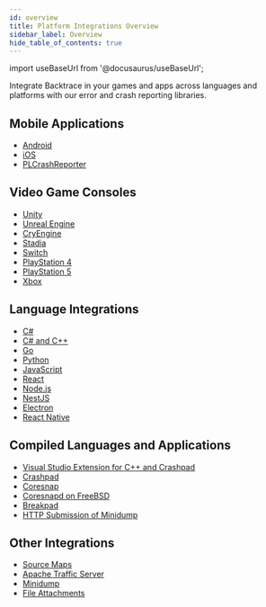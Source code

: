 ```yaml
---
id: overview
title: Platform Integrations Overview
sidebar_label: Overview
hide_table_of_contents: true
---
```


import useBaseUrl from '@docusaurus/useBaseUrl';

Integrate Backtrace in your games and apps across languages and platforms with our error and crash reporting libraries.

<div>
  <div className="container">
    <div className="box box1 card">
  <h2>Mobile Applications</h2>
  <ul>
    <li><a href="/error-reporting/platform-integrations/android/setup/">Android</a></li>
    <li><a href="/error-reporting/platform-integrations/ios/setup/">iOS</a></li>
    <li><a href="/error-reporting/platform-integrations/plcrash-reporter/">PLCrashReporter</a></li>
  </ul>
    </div>
  </div>
<div className="container">
  <div className="box box2 card">
  <h2>Video Game Consoles</h2>
  <ul>
    <li><a href="/error-reporting/platform-integrations/unity/setup/">Unity</a></li>
    <li><a href="/error-reporting/platform-integrations/unreal/setup/">Unreal Engine</a></li>
    <li><a href="/error-reporting/platform-integrations/cryengine/">CryEngine</a></li>
    <li><a href="/error-reporting/platform-integrations/stadia/">Stadia</a></li>
    <li><a href="/error-reporting/platform-integrations/nintendo/">Switch</a></li>
    <li><a href="/error-reporting/platform-integrations/ps4/">PlayStation 4</a></li>
    <li><a href="/error-reporting/platform-integrations/ps5/">PlayStation 5</a></li>
    <li><a href="/error-reporting/platform-integrations/xbox/">Xbox</a></li>
  </ul>
    </div>
  </div>
  <div className="container">
  <div className="box box3 card">
 <h2>Language Integrations</h2>
  <ul>
    <li><a href="/error-reporting/language-integrations/c/">C#</a></li>
    <li><a href="/error-reporting/language-integrations/mixed/">C# and C++</a></li>
    <li><a href="/error-reporting/language-integrations/go/">Go</a></li>
    <li><a href="/error-reporting/language-integrations/python/">Python</a></li>
    <li><a href="/error-reporting/language-integrations/javascript/">JavaScript</a></li>
    <li><a href="/error-reporting/language-integrations/react/">React</a></li>
    <li><a href="/error-reporting/language-integrations/node/">Node.js</a></li>
    <li><a href="/error-reporting/language-integrations/nestjs/">NestJS</a></li>
    <li><a href="/error-reporting/language-integrations/electron/">Electron</a></li>
    <li><a href="/error-reporting/language-integrations/react-native/">React Native</a></li>
  </ul>
    </div>
  </div>
  <div className="box box4 card">
  <div className="container">
  <h2>Compiled Languages and Applications</h2>
  <ul>
    <li><a href="/error-reporting/platform-integrations/visual-studio/">Visual Studio Extension for C++ and Crashpad</a></li>
    <li><a href="/error-reporting/platform-integrations/crashpad/">Crashpad</a></li>
    <li><a href="/error-reporting/platform-integrations/coresnap/integrating/">Coresnap</a></li>
    <li><a href="/error-reporting/platform-integrations/coresnap/setup/">Coresnapd on FreeBSD</a></li>
    <li><a href="/error-reporting/platform-integrations/breakpad/">Breakpad</a></li>
    <li><a href="/error-reporting/platform-integrations/http-submission/">HTTP Submission of Minidump</a></li>
  </ul>
  </div>
</div>
  <div className="box box5 card">
  <div className="container">
  <h2>Other Integrations</h2>
  <ul>
    <li><a href="/error-reporting/platform-integrations/source-map/">Source Maps</a></li>
    <li><a href="/error-reporting/platform-integrations/apache/">Apache Traffic Server</a></li>
    <li><a href="/error-reporting/platform-integrations/minidump/">Minidump</a></li>
    <li><a href="/error-reporting/platform-integrations/file-attachments/">File Attachments</a></li>
  </ul>
  </div>
</div>
</div>
